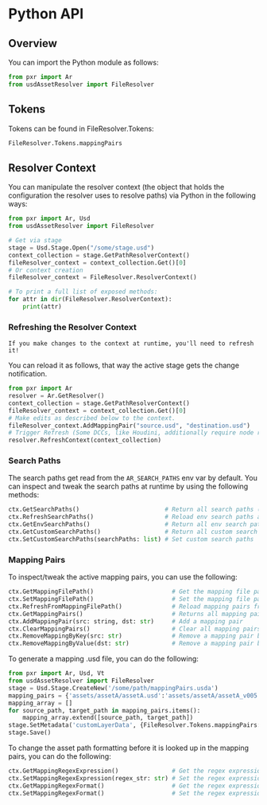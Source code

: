 # Python API
## Overview
You can import the Python module as follows:
```python
from pxr import Ar
from usdAssetResolver import FileResolver
```


## Tokens
Tokens can be found in FileResolver.Tokens:
```python
FileResolver.Tokens.mappingPairs
```
## Resolver Context
You can manipulate the resolver context (the object that holds the configuration the resolver uses to resolve paths) via Python in the following ways:

```python
from pxr import Ar, Usd
from usdAssetResolver import FileResolver

# Get via stage
stage = Usd.Stage.Open("/some/stage.usd")
context_collection = stage.GetPathResolverContext()
fileResolver_context = context_collection.Get()[0]
# Or context creation
fileResolver_context = FileResolver.ResolverContext()

# To print a full list of exposed methods:
for attr in dir(FileResolver.ResolverContext):
    print(attr)
```

### Refreshing the Resolver Context
```admonish important
If you make changes to the context at runtime, you'll need to refresh it!
```
You can reload it as follows, that way the active stage gets the change notification.

```python
from pxr import Ar
resolver = Ar.GetResolver()
context_collection = stage.GetPathResolverContext()
fileResolver_context = context_collection.Get()[0]
# Make edits as described below to the context.
fileResolver_context.AddMappingPair("source.usd", "destination.usd")
# Trigger Refresh (Some DCCs, like Houdini, additionally require node re-cooks.)
resolver.RefreshContext(context_collection)
```

### Search Paths
The search paths get read from the `AR_SEARCH_PATHS` env var by default. You can inspect and tweak the search paths at runtime by using the following methods:
```python
ctx.GetSearchPaths()                        # Return all search paths (env and custom)
ctx.RefreshSearchPaths()                    # Reload env search paths and re-populates the search paths that the resolver uses. This must be called after changing the env var value or the custom search paths. 
ctx.GetEnvSearchPaths()                     # Return all env search paths 
ctx.GetCustomSearchPaths()                  # Return all custom search paths
ctx.SetCustomSearchPaths(searchPaths: list) # Set custom search paths
```

### Mapping Pairs
To inspect/tweak the active mapping pairs, you can use the following:
```python
ctx.GetMappingFilePath()                      # Get the mapping file path (Defaults file that the context created Resolver.CreateDefaultContextForAsset() opened)
ctx.SetMappingFilePath()                      # Set the mapping file path
ctx.RefreshFromMappingFilePath()              # Reload mapping pairs from the mapping file path
ctx.GetMappingPairs()                         # Returns all mapping pairs as a dict
ctx.AddMappingPair(src: string, dst: str)     # Add a mapping pair
ctx.ClearMappingPairs()                       # Clear all mapping pairs
ctx.RemoveMappingByKey(src: str)              # Remove a mapping pair by key
ctx.RemoveMappingByValue(dst: str)            # Remove a mapping pair by value
```
To generate a mapping .usd file, you can do the following:
```python
from pxr import Ar, Usd, Vt
from usdAssetResolver import FileResolver
stage = Usd.Stage.CreateNew('/some/path/mappingPairs.usda')
mapping_pairs = {'assets/assetA/assetA.usd':'assets/assetA/assetA_v005.usd', 'shots/shotA/shotA_v000.usd':'shots/shotA/shotA_v003.usd'}
mapping_array = []
for source_path, target_path in mapping_pairs.items():
    mapping_array.extend([source_path, target_path])
stage.SetMetadata('customLayerData', {FileResolver.Tokens.mappingPairs: Vt.StringArray(mapping_array)})
stage.Save()
```

To change the asset path formatting before it is looked up in the mapping pairs, you can do the following:

```python
ctx.GetMappingRegexExpression()               # Get the regex expression
ctx.SetMappingRegexExpression(regex_str: str) # Set the regex expression
ctx.GetMappingRegexFormat()                   # Get the regex expression substitution formatting
ctx.SetMappingRegexFormat()                   # Set the regex expression substitution formatting
```